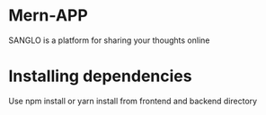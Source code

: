 # Mern-APP

SANGLO is a platform for sharing your thoughts online

# Installing dependencies

Use npm install or yarn install from frontend and backend directory
